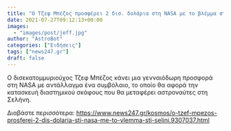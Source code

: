 ```yaml
---
title: "Ο Τζεφ Μπέζος προσφέρει 2 δισ. δολάρια στη NASA με το βλέμμα στη Σελήνη"
date: 2021-07-27T09:12:13+00:00
images:
  - "images/post/jeff.jpg"
author: "AstroBot"
categories: ["Ειδήσεις"]
tags: ["news247.gr"]
draft: false
---
```


Ο δισεκατομμυριούχος Τζεφ Μπέζος κάνει μια γενναιόδωρη προσφορά στη NASA με αντάλλαγμα ένα συμβόλαιο, το οποίο θα αφορά την κατασκευή διαστημικού σκάφους που θα μεταφέρει αστροναύτες στη Σελήνη.

Διαβάστε περισσότερα: https://www.news247.gr/kosmos/o-tzef-mpezos-prosferei-2-dis-dolaria-sti-nasa-me-to-vlemma-sti-selini.9307037.html

